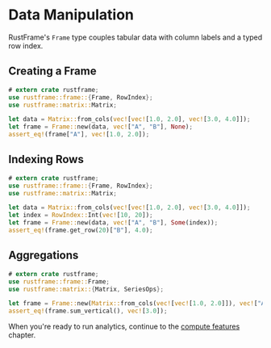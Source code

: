 # Data Manipulation

RustFrame's `Frame` type couples tabular data with
column labels and a typed row index.

## Creating a Frame

```rust
# extern crate rustframe;
use rustframe::frame::{Frame, RowIndex};
use rustframe::matrix::Matrix;

let data = Matrix::from_cols(vec![vec![1.0, 2.0], vec![3.0, 4.0]]);
let frame = Frame::new(data, vec!["A", "B"], None);
assert_eq!(frame["A"], vec![1.0, 2.0]);
```

## Indexing Rows

```rust
# extern crate rustframe;
use rustframe::frame::{Frame, RowIndex};
use rustframe::matrix::Matrix;

let data = Matrix::from_cols(vec![vec![1.0, 2.0], vec![3.0, 4.0]]);
let index = RowIndex::Int(vec![10, 20]);
let frame = Frame::new(data, vec!["A", "B"], Some(index));
assert_eq!(frame.get_row(20)["B"], 4.0);
```

## Aggregations

```rust
# extern crate rustframe;
use rustframe::frame::Frame;
use rustframe::matrix::{Matrix, SeriesOps};

let frame = Frame::new(Matrix::from_cols(vec![vec![1.0, 2.0]]), vec!["A"], None);
assert_eq!(frame.sum_vertical(), vec![3.0]);
```

When you're ready to run analytics, continue to the
[compute features](./compute.md) chapter.
